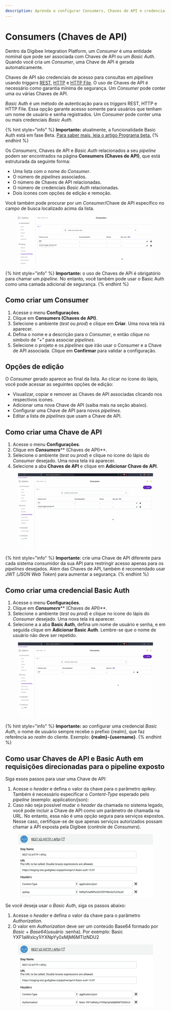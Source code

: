 ```yaml
---
description: Aprenda a configurar Consumers, Chaves de API e credenciais Basic Auth.
---
```


# Consumers (Chaves de API)

Dentro da Digibee Integration Platform, um _Consumer_ é uma entidade nominal que pode ser associada com Chaves de API ou um _Basic Auth_. Quando você cria um _Consumer_, uma Chave de API é gerada automaticamente.

Chaves de API são credenciais de acesso para consultas em _pipelines_ usando _triggers_ [REST](../components/triggers/rest-trigger.md), [HTTP](../components/triggers/http-trigger.md) e [HTTP File](../components/triggers/http-file-trigger/). O uso de Chaves de API é necessário como garantia mínima de segurança. Um _Consumer_ pode conter uma ou várias Chaves de API.

_Basic_ Auth é um método de autenticação para os _triggers_ REST, HTTP e HTTP File. Essa opção garante acesso somente para usuários que tenham um nome de usuário e senha registrados. Um _Consumer_ pode conter uma ou mais credenciais _Basic Auth_.

{% hint style="info" %}
**Importante:** atualmente, a funcionalidade Basic Auth está em fase Beta. [Para saber mais, leia o artigo Programa beta.](https://docs.digibee.com/documentation/v/pt-br/geral/programa-beta)
{% endhint %}

Os _Consumers_, Chaves de API e _Basic Auth_ relacionados a seu _pipeline_ podem ser encontrados na página **Consumers (Chaves de API)**, que está estruturada da seguinte forma:

* Uma lista com o nome do _Consumer_.
* O número de _pipelines_ associados.
* O número de Chaves de API relacionadas.
* O número de credenciais _Basic Auth_ relacionadas.
* Dois ícones com opções de edição e remoção.

Você também pode procurar por um _Consumer_/Chave de API específico no campo de busca localizado acima da lista.

<figure><img src="../.gitbook/assets/consumer-tela01.png" alt=""><figcaption></figcaption></figure>

{% hint style="info" %}
**Importante:** o uso de Chaves de API é obrigatório para chamar um _pipeline_. No entanto, você também pode usar o Basic Auth como uma camada adicional de segurança.
{% endhint %}

## **Como criar um Consumer**

1. Acesse o menu **Configurações**.
2. Clique em **Consumers (Chaves de API)**.
3. Selecione o ambiente (_test_ ou _prod_) e clique em **Criar**. Uma nova tela irá aparecer.
4. Defina o nome e a descrição para o _Consumer_, e então clique no símbolo de “+” para associar _pipelines_.
5. Selecione o projeto e os _pipelines_ que irão usar o Consumer e a Chave de API associada. Clique em **Confirmar** para validar a configuração.

## **Opções de edição**

O _Consumer_ gerado aparece ao final da lista. Ao clicar no ícone do lápis, você pode acessar as seguintes opções de edição:

* Visualizar, copiar e remover as Chaves de API associadas clicando nos respectivos ícones.
* Adicionar uma nova Chave de API (saiba mais na seção abaixo).
* Configurar uma Chave de API para novos _pipelines_.
* Editar a lista de _pipelines_ que usam a Chave de API.

## **Como criar uma Chave de API**

1. Acesse o menu **Configurações**.
2. Clique em _**Consumers**_** (Chaves de API)**.
3. Selecione o ambiente (_test_ ou _prod_) e clique no ícone do lápis do _Consumer_ desejado. Uma nova tela irá aparecer.
4. Selecione a aba **Chaves de API** e clique em **Adicionar Chave de API**.

<figure><img src="../.gitbook/assets/consumer-apikey.gif" alt=""><figcaption></figcaption></figure>

{% hint style="info" %}
**Importante**: crie uma Chave de API diferente para cada sistema consumidor da sua API para restringir acesso apenas para os _pipelines_ desejados. Além das Chaves de API, também é recomendado usar JWT (_JSON Web Token_) para aumentar a segurança.
{% endhint %}

## **Como criar uma credencial Basic Auth**

1. Acesse o menu **Configurações**.
2. Clique em _**Consumers**_** (Chaves de API)**.
3. Selecione o ambiente (_test_ ou _prod_) e clique no ícone do lápis do _Consumer_ desejado. Uma nova tela irá aparecer.
4. Selecione a a aba **Basic Auth**, defina um nome de usuário e senha, e em seguida clique em **Adicionar Basic Auth**. Lembre-se que o nome de usuário não deve ser repetido.

<figure><img src="../.gitbook/assets/new-basic.gif" alt=""><figcaption></figcaption></figure>

{% hint style="info" %}
**Importante:** ao configurar uma credencial _Basic Auth_, o nome de usuário sempre recebe o prefixo {realm}, que faz referência ao _realm_ do cliente. Exemplo: **{realm}-{username}**.
{% endhint %}

## **Como usar Chaves de API e Basic Auth em requisições direcionadas para o pipeline exposto**

Siga esses passos para usar uma Chave de API:

1. Acesse o _header_ e defina o valor da chave para o parâmetro _apikey_. Também é necessário especificar o _Content-Type_ esperado pelo _pipeline_ (exemplo: application/json):
2. Caso não seja possível mudar o _header_ da chamada no sistema legado, você pode incluir a Chave de API como um parâmetro de chamada na URL. No entanto, essa não é uma opção segura para serviços expostos. Nesse caso, certifique-se de que apenas serviços autorizados possam chamar a API exposta pela Digibee (controle de _Consumers_).

<figure><img src="../.gitbook/assets/consumers-header api key.png" alt=""><figcaption></figcaption></figure>

Se você deseja usar o _Basic Auth_, siga os passos abaixo:

1. Acesse o _header_ e defina o valor da chave para o parâmetro _Authorization_.
2. O valor em _Authorization_ deve ser um conteúdo Base64 formado por _Basic + Base64_(usuário :senha). Por exemplo: Basic YXF1aWxlcy1iYXNpYy0xMjM6MTIzNDU2

<figure><img src="../.gitbook/assets/consumers-header basic auth.png" alt=""><figcaption></figcaption></figure>

